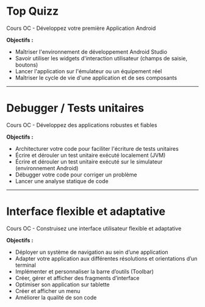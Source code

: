 # Top Quizz

Cours OC - Développez votre première Application Android

**Objectifs :**
* Maîtriser l'environnement de développement Android Studio
* Savoir utiliser les widgets d'interaction utilisateur (champs de saisie, boutons)
* Lancer l'application sur l'émulateur ou un équipement réel
* Maîtriser le cycle de vie d'une application et de ses composants
____________________________________________________________________________________________________________

# Debugger / Tests unitaires

Cours OC - Développez des applications robustes et fiables

**Objectifs :**
* Architecturer votre code pour faciliter l'écriture de tests unitaires
* Écrire et dérouler un test unitaire exécuté localement (JVM)
* Écrire et dérouler un test unitaire exécuté sur le simulateur (environnement Android)
* Débugger votre code pour corriger un problème
* Lancer une analyse statique de code
____________________________________________________________________________________________________________

# Interface flexible et adaptative

Cours OC - Construisez une interface utilisateur flexible et adaptative

**Objectifs :**
* Déployer un système de navigation au sein d’une application
* Adapter votre application aux différentes résolutions et orientations d’un terminal
* Implémenter et personnaliser la barre d’outils (Toolbar)
* Créer, gérer et afficher des fragments d’interface
* Optimiser son application sur tablette
* Créer et afficher un menu
* Améliorer la qualité de son code

